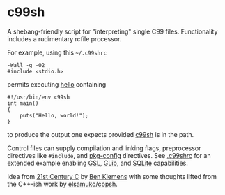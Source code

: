 c99sh
=====

A shebang-friendly script for "interpreting" single C99 files.
Functionality includes a rudimentary rcfile processor.

For example, using this `~/.c99shrc`

    -Wall -g -O2
    #include <stdio.h>

permits executing [hello](hello) containing

    #!/usr/bin/env c99sh
    int main()
    {
        puts("Hello, world!");
    }

to produce the output one expects provided [c99sh](c99sh) is in the path.

Control files can supply compilation and linking flags, preprocessor directives
like `#include`, and
[pkg-config](http://www.freedesktop.org/wiki/Software/pkg-config/) directives.
See [.c99shrc](.c99shrc) for an extended example enabling
[GSL](http://www.gnu.org/software/gsl/),
[GLib](https://developer.gnome.org/glib/), and [SQLite](http://www.sqlite.org/)
capabilities.

Idea from [21st Century C](http://shop.oreilly.com/product/0636920025108.do) by
[Ben Klemens](http://ben.klemens.org/) with some thoughts lifted
from the C++-ish work by [elsamuko/cppsh](https://github.com/elsamuko/cppsh).
